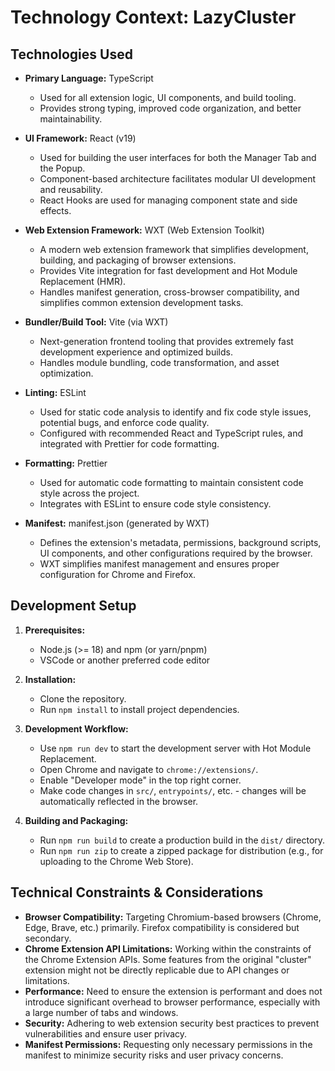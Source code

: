 # Technology Context: LazyCluster

## Technologies Used

- **Primary Language:** TypeScript

  - Used for all extension logic, UI components, and build tooling.
  - Provides strong typing, improved code organization, and better maintainability.

- **UI Framework:** React (v19)

  - Used for building the user interfaces for both the Manager Tab and the Popup.
  - Component-based architecture facilitates modular UI development and reusability.
  - React Hooks are used for managing component state and side effects.

- **Web Extension Framework:** WXT (Web Extension Toolkit)

  - A modern web extension framework that simplifies development, building, and packaging of browser extensions.
  - Provides Vite integration for fast development and Hot Module Replacement (HMR).
  - Handles manifest generation, cross-browser compatibility, and simplifies common extension development tasks.

- **Bundler/Build Tool:** Vite (via WXT)

  - Next-generation frontend tooling that provides extremely fast development experience and optimized builds.
  - Handles module bundling, code transformation, and asset optimization.

- **Linting:** ESLint

  - Used for static code analysis to identify and fix code style issues, potential bugs, and enforce code quality.
  - Configured with recommended React and TypeScript rules, and integrated with Prettier for code formatting.

- **Formatting:** Prettier

  - Used for automatic code formatting to maintain consistent code style across the project.
  - Integrates with ESLint to ensure code style consistency.

- **Manifest:** manifest.json (generated by WXT)
  - Defines the extension's metadata, permissions, background scripts, UI components, and other configurations required by the browser.
  - WXT simplifies manifest management and ensures proper configuration for Chrome and Firefox.

## Development Setup

1. **Prerequisites:**

   - Node.js (>= 18) and npm (or yarn/pnpm)
   - VSCode or another preferred code editor

2. **Installation:**

   - Clone the repository.
   - Run `npm install` to install project dependencies.

3. **Development Workflow:**

   - Use `npm run dev` to start the development server with Hot Module Replacement.
   - Open Chrome and navigate to `chrome://extensions/`.
   - Enable "Developer mode" in the top right corner.
   - Make code changes in `src/`, `entrypoints/`, etc. - changes will be automatically reflected in the browser.

4. **Building and Packaging:**
   - Run `npm run build` to create a production build in the `dist/` directory.
   - Run `npm run zip` to create a zipped package for distribution (e.g., for uploading to the Chrome Web Store).

## Technical Constraints & Considerations

- **Browser Compatibility:** Targeting Chromium-based browsers (Chrome, Edge, Brave, etc.) primarily. Firefox compatibility is considered but secondary.
- **Chrome Extension API Limitations:** Working within the constraints of the Chrome Extension APIs. Some features from the original "cluster" extension might not be directly replicable due to API changes or limitations.
- **Performance:** Need to ensure the extension is performant and does not introduce significant overhead to browser performance, especially with a large number of tabs and windows.
- **Security:** Adhering to web extension security best practices to prevent vulnerabilities and ensure user privacy.
- **Manifest Permissions:** Requesting only necessary permissions in the manifest to minimize security risks and user privacy concerns.
